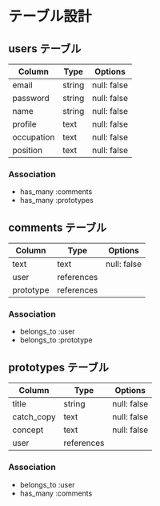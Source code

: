 # テーブル設計

## users テーブル

| Column             | Type   | Options     |
| ------------------ | ------ | ----------- |
| email              | string | null: false |
| password           | string | null: false |
| name               | string | null: false |
| profile            | text   | null: false |
| occupation         | text   | null: false |
| position           | text   | null: false |

### Association

- has_many :comments
- has_many :prototypes

## comments テーブル

| Column    | Type       | Options                  |
| --------- | ---------- | ------------------------ |
| text      | text       | null: false              |
| user      | references |                          |
| prototype | references |                          |

### Association

- belongs_to :user
- belongs_to :prototype

## prototypes テーブル

| Column      | Type       | Options               |
| ----------- | ---------- | --------------------- |
| title       | string     | null: false           |
| catch_copy  | text       | null: false           |
| concept     | text       | null: false           |
| user        | references |                       |

### Association

- belongs_to :user
- has_many :comments